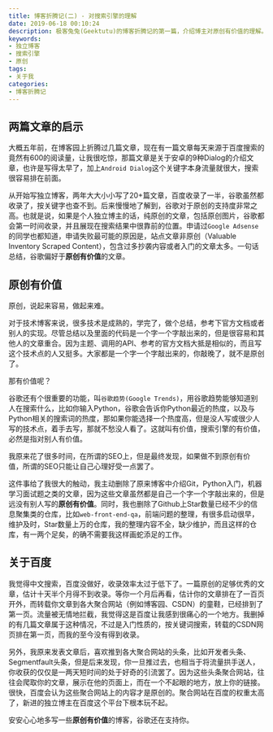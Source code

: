 ```yaml
---
title: 博客折腾记(二) - 对搜索引擎的理解
date: 2019-06-18 00:10:24
description: 极客兔兔(Geektutu)的博客折腾记的第一篇，介绍博主对原创有价值的理解。
keywords:
- 独立博客
- 搜索引擎
- 原创
tags:
- 关于我
categories: 
- 博客折腾记
---
```


## 两篇文章的启示

大概五年前，在博客园上折腾过几篇文章，现在有一篇文章每天来源于百度搜索的竟然有600的阅读量，让我很吃惊，那篇文章是关于安卓的9种Dialog的介绍文章，也许是写得太早了，加上`Android Dialog`这个关键字本身流量就很大，搜索很容易排在前面。

从开始写独立博客，两年大大小小写了20+篇文章，百度收录了一半，谷歌虽然都收录了，按关键字也查不到。后来慢慢地了解到，谷歌对于原创的支持度非常之高。也就是说，如果是个人独立博主的话，纯原创的文章，包括原创图片，谷歌都会第一时间收录，并且展现在搜索结果中很靠前的位置。申请过`Google Adsense`的同学也都知道，申请失败最可能的原因是，站点文章非原创（Valuable Inventory Scraped Content），包含过多抄袭内容或者入门的文章太多。一句话总结，谷歌偏好于**原创有价值**的文章。

## 原创有价值

原创，说起来容易，做起来难。

对于技术博客来说，很多技术是成熟的，学完了，做个总结，参考下官方文档或者别人的实现。尽管总结以及里面的代码是一个字一个字敲出来的，但是很容易和其他人的文章重合。因为主题、调用的API、参考的官方文档大抵是相似的，而且写这个技术点的人又挺多。大家都是一个字一个字敲出来的，你敲晚了，就不是原创了。

那有价值呢？

谷歌还有个很重要的功能，叫`谷歌趋势(Google Trends)`，用谷歌趋势能够知道别人在搜索什么，比如你输入Python，谷歌会告诉你Python最近的热度，以及与Python相关的搜索词的热度，那如果你能选择一个热度高，但是没人写或很少人写的技术点，着手去写，那就不愁没人看了。这就叫有价值，搜索引擎的有价值，必然是指对别人有价值。

我原来花了很多时间，在所谓的SEO上，但是最终发现，如果做不到原创有价值，所谓的SEO只能让自己心理好受一点罢了。

这件事给了我很大的触动，我主动删除了原来博客中介绍Git，Python入门，机器学习面试题之类的文章，因为这些文章虽然都是自己一个字一个字敲出来的，但是远没有别人写的**原创有价值**。同时，我也删除了Github上Star数量已经不少的信息聚集类的仓库，比如`web-front-end-qa`，前端问题的整理，有很多启动很早，维护及时，Star数量上万的仓库，我的整理内容不全，缺少维护，而且这样的仓库，有一两个足矣，的确不需要我这样画蛇添足的工作。

## 关于百度

我觉得中文搜索，百度没做好，收录效率太过于低下了。一篇原创的足够优秀的文章，估计十天半个月得不到收录。等你一个月后再看，估计你的文章排在了一百页开外，而转载你文章到各大聚合网站（例如博客园、CSDN）的童鞋，已经排到了第一页。流量被无情地拦截，我觉得这是百度让我感到很痛心的一个地方。我删掉的有几篇文章属于这种情况，不过是入门性质的，按关键词搜索，转载的CSDN网页排在第一页，而我的至今没有得到收录。

另外，我原来发表文章后，喜欢推到各大聚合网站的头条，比如开发者头条、Segmentfault头条，但是后来发现，你一旦推过去，也相当于将流量拱手送人，你收获的仅仅是一两天短时间的处于好奇的引流罢了。因为这些头条聚合网站，往往会爬取你的文章，展示在他的页面上，而在一个不起眼的地方，放上你的链接。很快，百度会认为这些聚合网站上的内容才是原创的。聚合网站在百度的权重太高了，新进的独立博主在百度这个平台下根本玩不起。

安安心心地多写一些**原创有价值**的博客，谷歌还在支持你。
